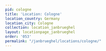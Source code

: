 ```yaml
---
pid: cologne
title: 'Location: Cologne'
location_country: Germany
location_city: Cologne
collection: location_janbrueghel
layout: locationpage_janbrueghel
order: '053'
permalink: "/janbrueghel/locations/cologne/"
---
```


